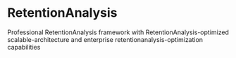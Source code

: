 # RetentionAnalysis
Professional RetentionAnalysis framework with RetentionAnalysis-optimized scalable-architecture and enterprise retentionanalysis-optimization capabilities
